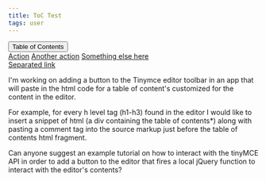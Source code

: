```yaml
---
title: ToC Test
tags: user
---
```


<link rel="stylesheet" href="/assets/css/toc.css">
<script src="/assets/js/tablecont.js"/></script>

<div class="btn-group toc">
<button class="btn btn-1 btn-sep icon-list dropdown-toggle" data-toggle="dropdown" aria-haspopup="true" aria-expanded="false">Table of Contents</button>
    <div class="dropdown-menu">
    <a class="dropdown-item" href="#">Action</a>
    <a class="dropdown-item" href="#">Another action</a>
    <a class="dropdown-item" href="#">Something else here</a>
    <div class="dropdown-divider"></div>
    <a class="dropdown-item" href="#">Separated link</a>
  </div>
</div>

I'm working on adding a button to the Tinymce editor toolbar in an app that will paste in the html code for a table of content's customized for the content in the editor.

For example, for every h level tag (h1-h3) found in the editor I would like to insert a snippet of html (a div containing the table of contents*) along with pasting a comment tag into the source markup just before the table of contents html fragment.

Can anyone suggest an example tutorial on how to interact with the tinyMCE API in order to add a button to the editor that fires a local jQuery function to interact with the editor's contents?
